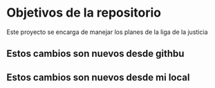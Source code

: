 # Objetivos de la repositorio

Este proyecto se encarga de manejar los planes de la liga de la justicia


## Estos cambios son nuevos desde githbu
## Estos cambios son nuevos desde mi local